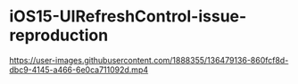 # iOS15-UIRefreshControl-issue-reproduction


https://user-images.githubusercontent.com/1888355/136479136-860fcf8d-dbc9-4145-a466-6e0ca711092d.mp4

